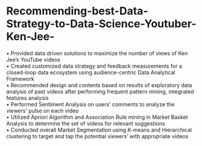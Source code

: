 # Recommending-best-Data-Strategy-to-Data-Science-Youtuber-Ken-Jee-
•	Provided data driven solutions to maximize the number of views of Ken Jee’s YouTube videos  
•	Created customized data strategy and feedback measurements for a closed-loop data ecosystem using audience-centric Data Analytical Framework  
•	Recommended design and contents based on results of exploratory data analysis of past videos after performing frequent pattern mining, integrated features analysis   
•	Performed Sentiment Analysis on users’ comments to analyze the viewers’ pulse on each video  
•	 Utilized Apriori Algorithm and Association Rule mining in Market Basket Analysis to determine the set of videos for relevant suggestions  
•	Conducted overall Market Segmentation using K-means and Hierarchical clustering to target and tap the potential viewers’ with appropriate videos  
